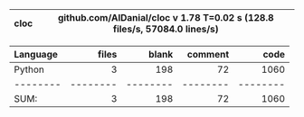 cloc|github.com/AlDanial/cloc v 1.78  T=0.02 s (128.8 files/s, 57084.0 lines/s)
--- | ---

Language|files|blank|comment|code
:-------|-------:|-------:|-------:|-------:
Python|3|198|72|1060
--------|--------|--------|--------|--------
SUM:|3|198|72|1060
